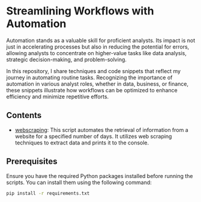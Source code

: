 # Streamlining Workflows with Automation
Automation stands as a valuable skill for proficient analysts. Its impact is not just in accelerating processes but also in reducing the potential for errors, allowing analysts to concentrate on higher-value tasks like data analysis, strategic decision-making, and problem-solving.

In this repository, I share techniques and code snippets that reflect my journey in automating routine tasks. Recognizing the importance of automation in various analyst roles, whether in data, business, or finance, these snippets illustrate how workflows can be optimized to enhance efficiency and minimize repetitive efforts.

## Contents

- [webscraping](web_scraper.py): This script automates the retrieval of information from a website for a specified number of days. It utilizes web scraping techniques to extract data and prints it to the console.

## Prerequisites

Ensure you have the required Python packages installed before running the scripts. You can install them using the following command:

```bash
pip install -r requirements.txt

